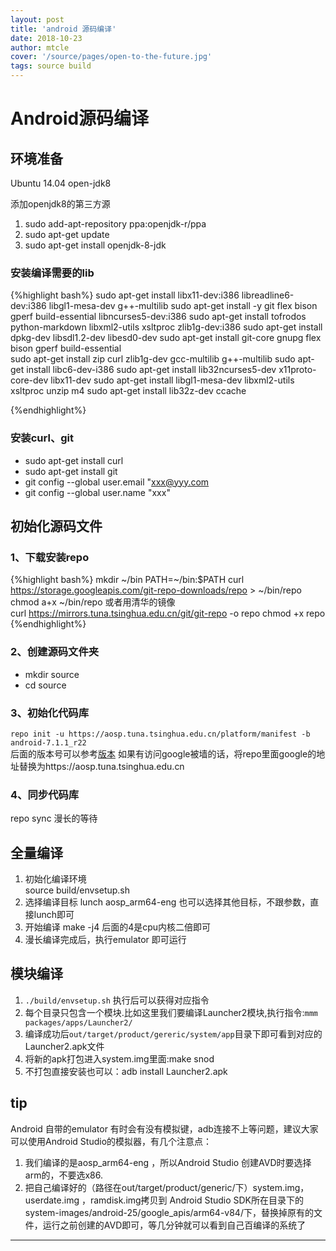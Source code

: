 ```yaml
---
layout: post
title: 'android 源码编译'
date: 2018-10-23
author: mtcle
cover: '/source/pages/open-to-the-future.jpg'
tags: source build
---
```


# Android源码编译
## 环境准备
Ubuntu 14.04  open-jdk8 	
    
添加openjdk8的第三方源	
1. sudo add-apt-repository ppa:openjdk-r/ppa		
2. sudo apt-get update		
3. sudo apt-get install openjdk-8-jdk	
	
### 安装编译需要的lib
{%highlight bash%}
sudo apt-get install libx11-dev:i386 libreadline6-dev:i386 libgl1-mesa-dev g++-multilib 
sudo apt-get install -y git flex bison gperf build-essential libncurses5-dev:i386 
sudo apt-get install tofrodos python-markdown libxml2-utils xsltproc zlib1g-dev:i386 
sudo apt-get install dpkg-dev libsdl1.2-dev libesd0-dev
sudo apt-get install git-core gnupg flex bison gperf build-essential  
sudo apt-get install zip curl zlib1g-dev gcc-multilib g++-multilib 
sudo apt-get install libc6-dev-i386 
sudo apt-get install lib32ncurses5-dev x11proto-core-dev libx11-dev 
sudo apt-get install libgl1-mesa-dev libxml2-utils xsltproc unzip m4
sudo apt-get install lib32z-dev ccache

{%endhighlight%}	
### 安装curl、git

* sudo apt-get install curl
* sudo apt-get install git
* git config --global user.email "xxx@yyy.com
* git config --global user.name "xxx"
	
## 初始化源码文件
###	1、下载安装repo
{%highlight bash%}
mkdir ~/bin
PATH=~/bin:$PATH
curl https://storage.googleapis.com/git-repo-downloads/repo > ~/bin/repo
chmod a+x ~/bin/repo
或者用清华的镜像	
curl https://mirrors.tuna.tsinghua.edu.cn/git/git-repo -o repo
chmod +x repo
{%endhighlight%}
###	2、创建源码文件夹		
* mkdir source
* cd source	

###	3、初始化代码库
`repo init -u https://aosp.tuna.tsinghua.edu.cn/platform/manifest -b android-7.1.1_r22`		
后面的版本号可以参考[版本](/source/source_version.html)	
如果有访问google被墙的话，将repo里面google的地址替换为https://aosp.tuna.tsinghua.edu.cn
###	4、同步代码库
repo sync  漫长的等待		

## 全量编译
1. 初始化编译环境		
	 source build/envsetup.sh
2. 选择编译目标
	lunch aosp_arm64-eng 也可以选择其他目标，不跟参数，直接lunch即可
3. 开始编译
	make -j4 后面的4是cpu内核二倍即可
4. 漫长编译完成后，执行emulator 即可运行	

## 模块编译
1. `./build/envsetup.sh` 执行后可以获得对应指令
2. 每个目录只包含一个模块.比如这里我们要编译Launcher2模块,执行指令:`mmm packages/apps/Launcher2/`		
3. 编译成功后`out/target/product/gereric/system/app`目录下即可看到对应的Launcher2.apk文件
4. 将新的apk打包进入system.img里面:make snod
5. 不打包直接安装也可以：adb install Launcher2.apk

## tip	
Android 自带的emulator 有时会有没有模拟键，adb连接不上等问题，建议大家可以使用Android Studio的模拟器，有几个注意点： 
1. 我们编译的是aosp_arm64-eng ，所以Android Studio 创建AVD时要选择arm的，不要选x86. 
2. 把自己编译好的（路径在out/target/product/generic/下）system.img， 
userdate.img ，ramdisk.img拷贝到 Android Studio SDK所在目录下的system-images/android-25/google_apis/arm64-v84/下，替换掉原有的文件，运行之前创建的AVD即可，等几分钟就可以看到自己百编译的系统了		

---